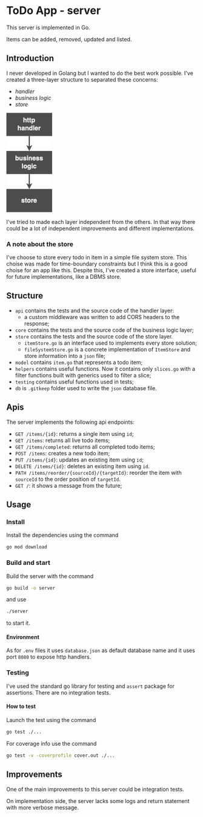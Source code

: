 # ToDo App - server

This server is implemented in Go.

Items can be added, removed, updated and listed.

## Introduction
I never developed in Golang but I wanted to do the best work possible.
I've created a three-layer structure to separated these concerns:

- *handler*
- *business logic*
- *store*

![layers](./layers.png)

I've tried to made each layer independent from the others.
In that way there could be a lot of independent improvements and different implementations.

### A note about the store
I've choose to store every todo in item in a simple file system store. This choise was made for time-boundary constraints but I think this is a good choise for an app like this. Despite this, I've created a store interface, useful for future implementations, like a DBMS store.

## Structure
- `api` contains the tests and the source code of the handler layer:
  - a custom middleware was written to add CORS headers to the response;
- `core` contains the tests and the source code of the business logic layer;
- `store` contains the tests and the source code of the store layer.
  - `itemStore.go` is an interface used to implements every store solution;
  - `fileSystemStore.go` is a concrete implementation of `ItemStore` and store information into a `json` file;
- `model` contains `item.go` that represents a todo item;
- `helpers` contains useful functions. Now it contains only `slices.go` with a filter functions built with generics used to filter a slice;
- `testing` contains useful functions used in tests;
- `db` is `.gitkeep` folder used to write the `json` database file.
## Apis

The server implements the following api endpoints:

- `GET /items/{id}`: returns a single item using `id`;
- `GET /items`: returns all live todo items;
- `GET /items/completed`: returns all completed todo items;
- `POST /items`: creates a new todo item;
- `PUT /items/{id}`: updates an existing item using `id`;
- `DELETE /items/{id}`: deletes an existing item using `id`.
- `PATH /items/reorder/{sourceId}/{targetId}`: reorder the item with `sourceId` to the order position of `targetId`.
- `GET /`: it shows a message from the future;

## Usage

### Install
Install the dependencies using the command

```bash
go mod download
```

### Build and start

Build the server with the command

```bash
go build -o server
```

and use

```bash
./server
```

to start it.

#### Environment
As for `.env` files it uses `database.json` as default database name and it uses port `8080` to expose http handlers.

### Testing

I've used the standard go library for testing and `assert` package for assertions. There are no integration tests.

#### How to test
Launch the test using the command

```bash
go test ./...
```

For coverage info use the command

```bash
go test -v -coverprofile cover.out ./...
```

## Improvements
One of the main improvements to this server could be integration tests.

On implementation side, the server lacks some logs and return statement with more verbose message.